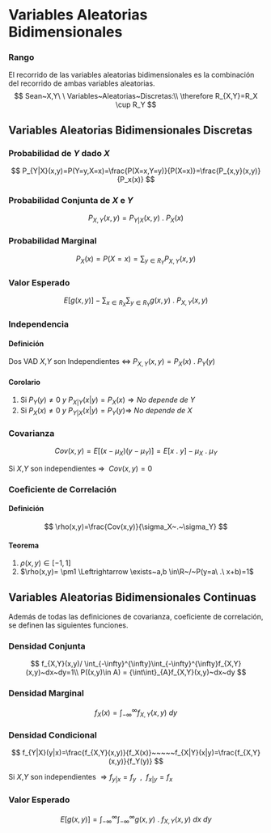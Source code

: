 # Variables Aleatorias Bidimensionales

### Rango

El recorrido de las variables aleatorias bidimensionales es la combinación del recorrido de ambas variables aleatorias.
$$
Sean~X,Y\ \ Variables~Aleatorias~Discretas:\\
\therefore R_{X,Y}=R_X \cup R_Y
$$


## Variables Aleatorias Bidimensionales Discretas

### Probabilidad de $Y$ dado $X$

$$
P_{Y|X}(x,y)=P(Y=y,X=x)=\frac{P(X=x,Y=y)}{P(X=x)}=\frac{P_{x,y}(x,y)}{P_x(x)}
$$

### Probabilidad Conjunta de $X$ e $Y$

$$
P_{X,Y}(x,y)=P_{Y|X}(x,y)\ .\ P_X(x)
$$

### Probabilidad Marginal

$$
P_X(x)=P(X=x)=\sum_{y\in R_Y}P_{X,Y}(x,y)
$$

### Valor Esperado

$$
E[g(x,y)]-\sum_{x\in R_X} \sum_{y\in R_Y} g(x,y)\ .\ P_{X,Y}(x,y)
$$

### Independencia

#### Definición

Dos VAD $X$,$Y$  son Independientes $\Leftrightarrow$ $P_{X,Y}(x,y)=P_X(x)\ .\ P_Y(y)$

#### Corolario

1. Si  $P_Y(y) \neq0~y~P_{X|Y}(x|y) = P_X(x) \Rightarrow No~depende~de~Y$
2. Si  $P_X(x)\neq0~y~P_{Y|X}(x|y)=P_Y(y)\Rightarrow~No~depende~de~X$

### Covarianza

$$
Cov(x,y)=E[(x-\mu_X)(y-\mu_Y)]=E[x\ .\ y]-\mu_X\ .\ \mu_Y
$$

Si $X$,$Y$ son independientes $\Rightarrow~~Cov(x,y)=0$

### Coeficiente de Correlación

#### Definición

$$
\rho(x,y)=\frac{Cov(x,y)}{\sigma_X~.~\sigma_Y} 
$$

#### Teorema

1. $\rho(x,y)\in[-1,1]$
2. $\rho(x,y)= \pm1 \Leftrightarrow \exists~a,b \in\R~/~P(y=a\ .\ x+b)=1$

## Variables Aleatorias Bidimensionales Continuas

Además de todas las definiciones de covarianza, coeficiente de correlación, se definen las siguientes funciones.

### Densidad Conjunta

$$
f_{X,Y}(x,y)/ \int_{-\infty}^{\infty}\int_{-\infty}^{\infty}f_{X,Y}(x,y)~dx~dy=1\\
P((x,y)\in A) = {\int\int}_{A}f_{X,Y}(x,y)~dx~dy
$$

### Densidad Marginal

$$
f_X{(x)}=\int_{-\infty}^\infty f_{X,Y}(x,y)~dy
$$

### Densidad Condicional

$$
f_{Y|X}(y|x)=\frac{f_{X,Y}(x,y)}{f_X(x)}~~~~~f_{X|Y}(x|y)=\frac{f_{X,Y}(x,y)}{f_Y(y)}
$$

Si $X$,$Y$ son independientes $\Rightarrow f_{y|x}=f_y~~,~~f_{x|y}=f_x$

### Valor Esperado

$$
E[g(x,y)]=\int_{-\infty}^{\infty}\int_{-\infty}^{\infty} g(x,y)\ .\ f_{X,Y}(x,y)~dx~dy
$$

